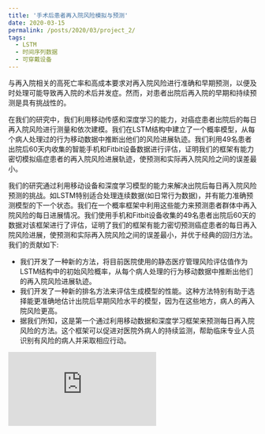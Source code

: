 ```yaml
---
title: '手术后患者再入院风险模拟与预测'
date: 2020-03-15
permalink: /posts/2020/03/project_2/
tags:
  - LSTM
  - 时间序列数据
  - 可穿戴设备
---
```


与再入院相关的高死亡率和高成本要求对再入院风险进行准确和早期预测，以便及时处理可能导致再入院的术后并发症。然而，对患者出院后再入院的早期和持续预测是具有挑战性的。

在我们的研究中，我们利用移动传感和深度学习的能力，对癌症患者出院后的每日再入院风险进行测量和依次建模。我们在LSTM结构中建立了一个概率模型，从每个病人处理过的行为移动数据中推断出他们的风险进展轨迹。我们利用49名患者出院后60天内收集的智能手机和Fitbit设备数据进行评估，证明我们的框架有能力密切模拟癌症患者的再入院风险进展轨迹，使预测和实际再入院风险之间的误差最小。

我们的研究通过利用移动设备和深度学习模型的能力来解决出院后每日再入院风险预测的挑战。如LSTM特别适合处理连续数据(如日常行为数据)，并有能力准确预测模型的下一个状态。我们在一个概率框架中利用这些能力来预测患者群体中再入院风险的每日进展情况。我们使用手机和Fitbit设备收集的49名患者出院后60天的数据对该框架进行了评估，证明了我们的框架有能力密切预测癌症患者的每日再入院风险进展，使预测和实际再入院风险之间的误差最小，并优于经典的回归方法。我们的贡献如下:
- 我们开发了一种新的方法，将目前医院使用的静态医疗管理风险评估值作为LSTM结构中的初始风险概率，从每个病人处理的行为移动数据中推断出他们的再入院风险进展轨迹。
- 我们开发了一种新的排名方法来评估生成模型的性能。这种方法特别有助于选择能更准确地估计出院后早期风险水平的模型，因为在这些地方，病人的再入院风险更高。 
- 据我们所知，这是第一个通过利用移动数据和深度学习框架来预测每日再入院风险的方法。这个框架可以促进对医院外病人的持续监测，帮助临床专业人员识别有风险的病人并采取相应行动。

![](https://ronalchan.github.io/files/post/project_2_1.pdf)